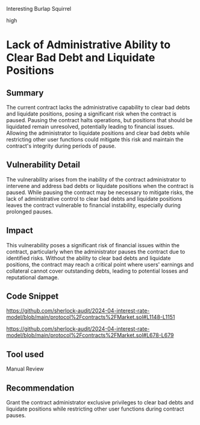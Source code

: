 Interesting Burlap Squirrel

high

# Lack of Administrative Ability to Clear Bad Debt and Liquidate Positions

## Summary

The current contract lacks the administrative capability to clear bad debts and liquidate positions, posing a significant risk when the contract is paused. Pausing the contract halts operations, but positions that should be liquidated remain unresolved, potentially leading to financial issues. Allowing the administrator to liquidate positions and clear bad debts while restricting other user functions could mitigate this risk and maintain the contract's integrity during periods of pause.

## Vulnerability Detail


The vulnerability arises from the inability of the contract administrator to intervene and address bad debts or liquidate positions when the contract is paused. While pausing the contract may be necessary to mitigate risks, the lack of administrative control to clear bad debts and liquidate positions leaves the contract vulnerable to financial instability, especially during prolonged pauses.

## Impact


This vulnerability poses a significant risk of financial issues within the contract, particularly when the administrator pauses the contract due to identified risks. Without the ability to clear bad debts and liquidate positions, the contract may reach a critical point where users' earnings and collateral cannot cover outstanding debts, leading to potential losses and reputational damage.

## Code Snippet

https://github.com/sherlock-audit/2024-04-interest-rate-model/blob/main/protocol%2Fcontracts%2FMarket.sol#L1148-L1151

https://github.com/sherlock-audit/2024-04-interest-rate-model/blob/main/protocol%2Fcontracts%2FMarket.sol#L678-L679


## Tool used

Manual Review

## Recommendation
 Grant the contract administrator exclusive privileges to clear bad debts and liquidate positions while restricting other user functions during contract pauses.
